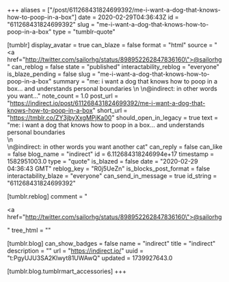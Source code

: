 +++
aliases = ["/post/611268431824699392/me-i-want-a-dog-that-knows-how-to-poop-in-a-box"]
date = 2020-02-29T04:36:43Z
id = "611268431824699392"
slug = "me-i-want-a-dog-that-knows-how-to-poop-in-a-box"
type = "tumblr-quote"

[tumblr]
display_avatar = true
can_blaze = false
format = "html"
source = "<a href=\"http://twitter.com/sailorhg/status/898952262847836160\">@sailorhg</a>"
can_reblog = false
state = "published"
interactability_reblog = "everyone"
is_blaze_pending = false
slug = "me-i-want-a-dog-that-knows-how-to-poop-in-a-box"
summary = "me: i want a dog that knows how to poop in a box… and understands personal boundaries \n \n@indirect: in other words you want..."
note_count = 1.0
post_url = "https://indirect.io/post/611268431824699392/me-i-want-a-dog-that-knows-how-to-poop-in-a-box"
short_url = "https://tmblr.co/ZY3jbyXxgMPjKa00"
should_open_in_legacy = true
text = "me: i want a dog that knows how to poop in a box&hellip; and understands personal boundaries<br/>\n<br/>\n@indirect: in other words you want another cat"
can_reply = false
can_like = false
blog_name = "indirect"
id = 6.112684318246994e+17
timestamp = 1582951003.0
type = "quote"
is_blazed = false
date = "2020-02-29 04:36:43 GMT"
reblog_key = "R0j5UeZn"
is_blocks_post_format = false
interactability_blaze = "everyone"
can_send_in_message = true
id_string = "611268431824699392"

[tumblr.reblog]
comment = "<p><a href=\"http://twitter.com/sailorhg/status/898952262847836160\">@sailorhg</a></p>"
tree_html = ""

[tumblr.blog]
can_show_badges = false
name = "indirect"
title = "indirect"
description = ""
url = "https://indirect.io/"
uuid = "t:PgyUJU3SA2Klwyt81UWAwQ"
updated = 1739927643.0

[tumblr.blog.tumblrmart_accessories]
+++

